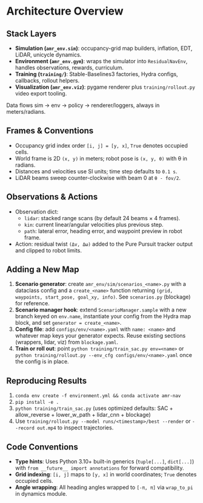 # Architecture Overview

## Stack Layers
- **Simulation (`amr_env.sim`)**: occupancy-grid map builders, inflation, EDT, LiDAR, unicycle dynamics.
- **Environment (`amr_env.gym`)**: wraps the simulator into `ResidualNavEnv`, handles observations, rewards, curriculum.
- **Training (`training/`)**: Stable-Baselines3 factories, Hydra configs, callbacks, rollout helpers.
- **Visualization (`amr_env.viz`)**: pygame renderer plus `training/rollout.py` video export tooling.

Data flows sim → env → policy → renderer/loggers, always in meters/radians.

## Frames & Conventions
- Occupancy grid index order `[i, j] = [y, x]`, `True` denotes occupied cells.
- World frame is 2D `(x, y)` in meters; robot pose is `(x, y, θ)` with θ in radians.
- Distances and velocities use SI units; time step defaults to `0.1 s`.
- LiDAR beams sweep counter-clockwise with beam 0 at `θ - fov/2`.

## Observations & Actions
- Observation dict:
  - `lidar`: stacked range scans (by default 24 beams × 4 frames).
  - `kin`: current linear/angular velocities plus previous step.
  - `path`: lateral error, heading error, and waypoint preview in robot frame.
- Action: residual twist `(Δv, Δω)` added to the Pure Pursuit tracker output and clipped to robot limits.

## Adding a New Map
1. **Scenario generator**: create `amr_env/sim/scenarios_<name>.py` with a dataclass config and a `create_<name>` function returning `(grid, waypoints, start_pose, goal_xy, info)`. See `scenarios.py` (blockage) for reference.
2. **Scenario manager hook**: extend `ScenarioManager.sample` with a new branch keyed on `env.name`, instantiate your config from the Hydra map block, and set `generator = create_<name>`.
3. **Config file**: add `configs/env/<name>.yaml` with `name: <name>` and whatever map keys your generator expects. Reuse existing sections (wrappers, lidar, viz) from `blockage.yaml`.
4. **Train or roll out**: point `python training/train_sac.py env=<name>` or `python training/rollout.py --env_cfg configs/env/<name>.yaml` once the config is in place.

## Reproducing Results
1. `conda env create -f environment.yml && conda activate amr-nav`
2. `pip install -e .`
3. `python training/train_sac.py` (uses optimized defaults: SAC + allow_reverse + lower_w_path + lidar_cnn + blockage)
4. Use `training/rollout.py --model runs/<timestamp>/best --render` or `--record out.mp4` to inspect trajectories.

## Code Conventions
- **Type hints**: Uses Python 3.10+ built-in generics (`tuple[...]`, `dict[...]`) with `from __future__ import annotations` for forward compatibility.
- **Grid indexing**: `[i, j]` maps to `[y, x]` in world coordinates; `True` denotes occupied cells.
- **Angle wrapping**: All heading angles wrapped to `[-π, π]` via `wrap_to_pi` in dynamics module.
